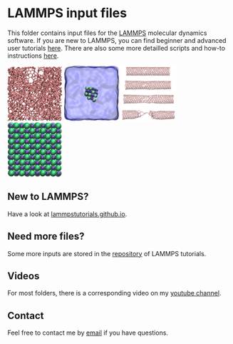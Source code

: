 # LAMMPS input files

This folder contains input files for the [LAMMPS](https://www.lammps.org/) molecular dynamics software. If you are new to LAMMPS, you can find beginner and advanced user tutorials [here](https://lammpstutorials.github.io/). There are also some more detailled scripts and how-to instructions [here](https://github.com/simongravelle/how-to-lammps).

<p float="left">
  <a href="amorphous-carbon/"><img src="amorphous-carbon/amorphous-carbon.jpg" width="24.5%" /></a>
  <a href="salt-dissolution-water/"><img src="salt-dissolution-water/NaCldissolution.jpeg" width="24.5%" /></a>
  <a href="CNT-under-deformation/"><img src="CNT-under-deformation/cnt-under-deformation.jpg" width="24.5%" /></a>
  <a href="solid-NaCl-under-compression/"><img src="solid-NaCl-under-compression/nacl_crystal.jpg" width="24.5%" /></a>
</p>

## New to LAMMPS?

Have a look at [lammpstutorials.github.io](https://lammpstutorials.github.io/).

## Need more files?

Some more inputs are stored in the [repository](https://github.com/lammpstutorials/lammpstutorials.github.io) of LAMMPS tutorials.

## Videos

For most folders, there is a corresponding video on my [youtube channel](https://www.youtube.com/channel/UCLmK_9wpyLVpcP7BPgN6BIw). 

## Contact 

Feel free to contact me by [email](https://simongravelle.github.io/) if you have questions.
